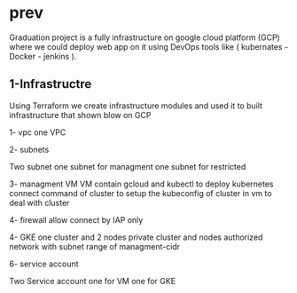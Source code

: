 # prev
Graduation project is a fully infrastructure on google cloud platform (GCP) where we could deploy web app on it using DevOps tools like ( kubernates - Docker - jenkins ).

## 1-Infrastructre
Using Terraform we create infrastructure modules and used it to built infrastructure that shown blow on GCP

1- vpc
	one VPC

2- subnets

Two subnet
	one subnet for managment
	one subnet for restricted

3- managment VM
 	VM contain gcloud and kubectl to deploy kubernetes
connect command of cluster to setup the kubeconfig of cluster in vm to deal with cluster

4- firewall
	allow connect by IAP only

4- GKE
	one cluster and 2 nodes
	private cluster and nodes
	authorized network with subnet range of managment-cidr

6- service account

Two Service account
	one for VM
	one for GKE

